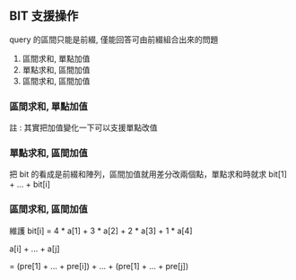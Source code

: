 ## BIT 支援操作

query 的區間只能是前綴, 僅能回答可由前綴組合出來的問題

1. 區間求和, 單點加值
2. 單點求和, 區間加值
3. 區間求和, 區間加值



### 區間求和, 單點加值

註 : 其實把加值變化一下可以支援單點改值



### 單點求和, 區間加值

把 bit 的看成是前綴和陣列，區間加值就用差分改兩個點，單點求和時就求 bit[1] + ... + bit[i]

### 區間求和, 區間加值

維護 bit[i] = 4 * a[1] +  3 * a[2] + 2 * a[3] + 1 * a[4]

a[i] + ... + a[j]

= (pre[1] + ... + pre[i]) + ... + (pre[1] + ... + pre[j])


